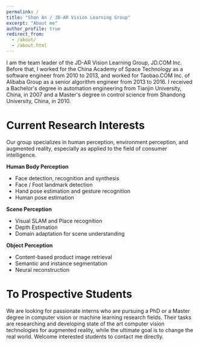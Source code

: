 ```yaml
---
permalink: /
title: "Shan An / JD-AR Vision Learning Group"
excerpt: "About me"
author_profile: true
redirect_from: 
  - /about/
  - /about.html
---
```


I am the team leader of the JD-AR Vision Learning Group, JD.COM Inc. Before that, I worked for the China Academy of Space Technology as a software engineer from 2010 to 2013, and worked for Taobao.COM Inc. of Alibaba Group as a senior algorithm engineer from 2013 to 2016. I received a Bachelor's degree in automation engineering from Tianjin University, China, in 2007 and a Master's degree in control science from Shandong University, China, in 2010.

Current Research Interests
======
Our group specializes in human perception, environment perception, and augmented reality, especially as applied to the field of consumer intelligence. 

**Human Body Perception**

- Face detection, recognition and synthesis
- Face / Foot landmark detection
- Hand pose estimation and gesture recognition
- Human pose estimation

**Scene Perception**

- Visual SLAM and Place recognition 
- Depth Estimation 
- Domain adaptation for scene understanding

**Object Perception**

- Content-based product image retrieval
- Semantic and instance segmentation
- Neural reconstruction



To Prospective Students
======
We are looking for passionate interns who are pursuing a PhD or a Master degree in computer vision or machine learning research fields. Their tasks are researching and developing state of the art computer vision technologies for augmented reality, while the ultimate goal is to change the real world. Welcome interested students to contact me directly.
